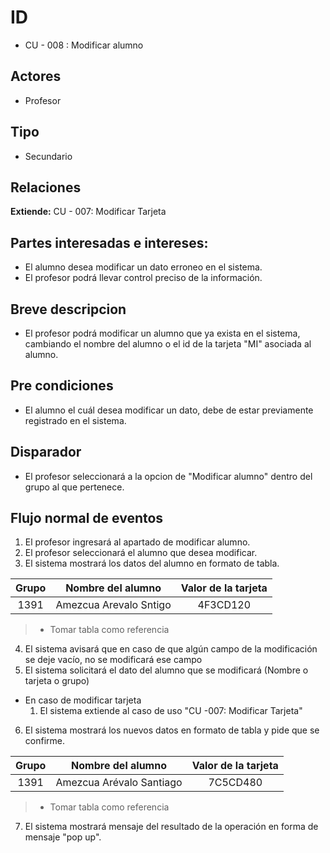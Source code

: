 # ID
- CU - 008 : Modificar alumno
   
## Actores
 * Profesor
    
## Tipo 
 * Secundario

## Relaciones
**Extiende:** CU - 007: Modificar Tarjeta

## Partes interesadas e intereses:
- El alumno desea modificar un dato erroneo en el sistema.
- El profesor podrá llevar control preciso de la información.
  
## Breve descripcion
- El profesor podrá modificar un alumno que ya exista en el sistema, cambiando el nombre del alumno o el id de la tarjeta "MI" asociada al alumno.

## Pre condiciones
- El alumno el cuál desea modificar un dato, debe de estar previamente registrado en el sistema.

## Disparador
- El profesor seleccionará a la opcion de "Modificar alumno" dentro del grupo al que pertenece.

## Flujo normal de eventos
1. El profesor ingresará al apartado de modificar alumno.
2. El profesor seleccionará el alumno que desea modificar.
3. El sistema mostrará los datos del alumno en formato de tabla.

| Grupo | Nombre del alumno| Valor de la tarjeta|
|:----:|:----:|:----:|
|1391|Amezcua Arevalo Sntigo|4F3CD120|
> * Tomar tabla como referencia

4. El sistema avisará que en caso de que algún campo de la modificación se deje vacío, no se modificará ese campo
5. El sistema solicitará el dato del alumno que se modificará (Nombre o tarjeta o grupo)
 - En caso de modificar tarjeta
    1. El sistema extiende al caso de uso "CU -007: Modificar Tarjeta"
6. El sistema mostrará los nuevos datos en formato de tabla y pide que se confirme.

| Grupo | Nombre del alumno| Valor de la tarjeta|
|:----:|:----:|:----:|
|1391|Amezcua Arévalo Santiago|7C5CD480|
> * Tomar tabla como referencia

7. El sistema mostrará mensaje del resultado de la operación en forma de mensaje "pop up".